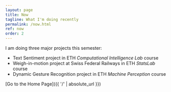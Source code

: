 ```yaml
---
layout: page
title: Now
tagline: What I'm doing recently
permalink: /now.html
ref: now
order: 2
---
```


I am doing three major projects this semester:

 - Text Sentiment project in ETH *Computational Intelligence Lab* course
 - Weigh-in-motion project at Swiss Federal Railways in ETH *StatsLab* course
 - Dynamic Gesture Recognition project in ETH *Machine Perception* course

[Go to the Home Page]({{ '/' | absolute_url }})
